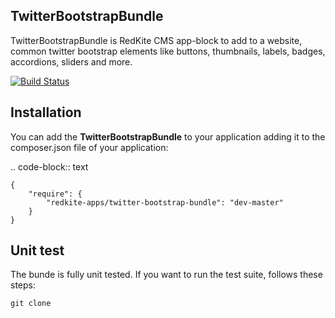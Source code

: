 TwitterBootstrapBundle
----------------------

TwitterBootstrapBundle is RedKite CMS app-block to add to a website, common twitter 
bootstrap elements like buttons, thumbnails, labels, badges, accordions, sliders and 
more.

[![Build Status](https://secure.travis-ci.org/redkite-blocks/TwitterBootstrapBundle.png)](http://travis-ci.org/redkite-blocks/TwitterBootstrapBundle)

Installation
------------

You can add the **TwitterBootstrapBundle** to your application adding it to the composer.json
file of your application:

.. code-block:: text

    {
        "require": {
            "redkite-apps/twitter-bootstrap-bundle": "dev-master"
        }
    }

Unit test
---------

The bunde is fully unit tested. If you want to run the test suite, follows these steps:

    git clone 
    
